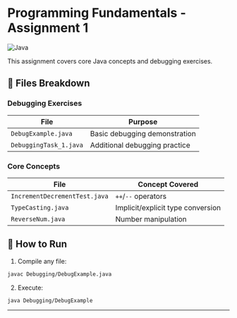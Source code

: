 # Programming Fundamentals - Assignment 1  
![Java](https://img.shields.io/badge/Java-17-blue)

This assignment covers core Java concepts and debugging exercises.

## 📂 Files Breakdown

### **Debugging Exercises**
| File | Purpose |
|------|---------|
| `DebugExample.java` | Basic debugging demonstration |
| `DebuggingTask_1.java` | Additional debugging practice |

### **Core Concepts**
| File | Concept Covered |
|------|----------------|
| `IncrementDecrementTest.java` | `++`/`--` operators |
| `TypeCasting.java` | Implicit/explicit type conversion |
| `ReverseNum.java` | Number manipulation |

## 🚀 How to Run
1. Compile any file:
```bash
javac Debugging/DebugExample.java
```
2. Execute:
```bash
java Debugging/DebugExample
```

---
